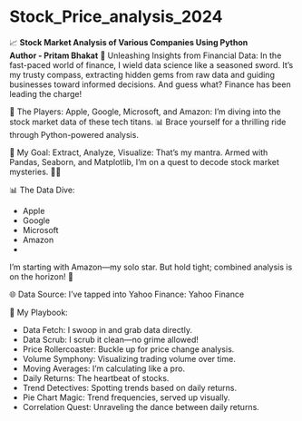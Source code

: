 # Stock_Price_analysis_2024
📈 **Stock Market Analysis of Various Companies Using Python
<br>
Author - Pritam Bhakat**
🚀 Unleashing Insights from Financial Data:
In the fast-paced world of finance, I wield data science like a seasoned sword. It’s my trusty compass, extracting hidden gems from raw data and guiding businesses toward informed decisions. And guess what? Finance has been leading the charge! 

🌟 The Players: Apple, Google, Microsoft, and Amazon:
I’m diving into the stock market data of these tech titans. 📊 Brace yourself for a thrilling ride through Python-powered analysis.

🎯 My Goal:
Extract, Analyze, Visualize: That’s my mantra. Armed with Pandas, Seaborn, and Matplotlib, I’m on a quest to decode stock market mysteries. 🕵️‍♂️

📊 The Data Dive:
- Apple
- Google
- Microsoft
- Amazon
- <br>
I’m starting with Amazon—my solo star. But hold tight; combined analysis is on the horizon! 🌠

🌐 Data Source:
I’ve tapped into Yahoo Finance: Yahoo Finance

📝 My Playbook:
- Data Fetch: I swoop in and grab data directly.
- Data Scrub: I scrub it clean—no grime allowed!
- Price Rollercoaster: Buckle up for price change analysis.
- Volume Symphony: Visualizing trading volume over time.
- Moving Averages: I’m calculating like a pro.
- Daily Returns: The heartbeat of stocks.
- Trend Detectives: Spotting trends based on daily returns.
- Pie Chart Magic: Trend frequencies, served up visually.
- Correlation Quest: Unraveling the dance between daily returns.
